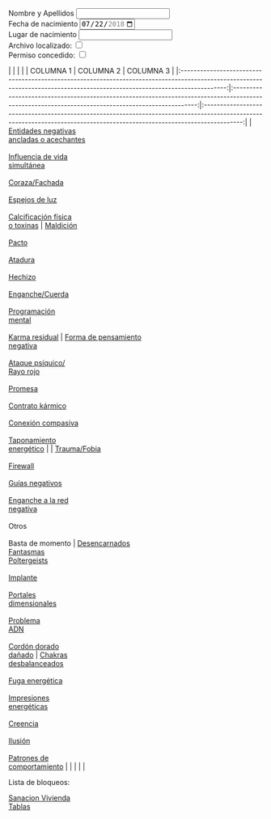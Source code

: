 <form>
<div>
<label for="name">Nombre y Apellidos</label>
<input type="text" id="name" name="name"/><br>
</div>
<div>
<label for="birthdate">Fecha de nacimiento</label>
<input type="date" id="bithdate" name="bithdate" value="2018-07-22"
       min="2018-01-01" max="2018-12-31">
</div>
<div>
       <label for="place">Lugar de nacimiento</label>
       <input type="text" id="place" name="place"/><br>
</div>
<div>
  <label for="archivo">Archivo localizado:</label>
  <input type="checkbox" id="archivo" name="archivo">
</div>
<div>
  <label for="permiso">Permiso concedido:</label>
  <input type="checkbox" id="permiso" name="permiso">
</div>
</form>


|                                                                                                                                                                            |                                                                                                                                                   |                                                                                                                                                                          |
|                                                                                  COLUMNA 1                                                                                 |                                                                     COLUMNA 2                                                                     |                                                                                 COLUMNA 3                                                                                |
|:--------------------------------------------------------------------------------------------------------------------------------------------------------------------------:|:-------------------------------------------------------------------------------------------------------------------------------------------------:|:------------------------------------------------------------------------------------------------------------------------------------------------------------------------:|
| [Entidades negativas <br>ancladas o acechantes](/peticiones/entidades.md)<br><br>[Influencia de vida<br>simultánea](/peticiones/vida-simultanea.md)<br><br>[Coraza/Fachada](/peticiones/coraza.md)<br><br>[Espejos de luz](/peticiones/espejos.md)<br><br>[Calcificación física<br>o toxinas](/peticiones/calcificacion.md) |          [Maldición](/peticiones/maldicion.md)<br><br>[Pacto](/peticiones/pacto.md)<br><br>[Atadura](/peticiones/atadura.md)<br><br>[Hechizo](/peticiones/hechizo.md)<br><br>[Enganche/Cuerda](/peticiones/enganche.md)<br><br>[Programación<br>mental](/peticiones/programacion.md)<br><br>[Karma residual](/peticiones/karma.md)          | [Forma de pensamiento<br>negativa](/peticiones/forma-pensamiento-negativa.md)<br><br>[Ataque psíquico/<br>Rayo rojo](/peticiones/rayo-rojo.md)<br><br>[Promesa](/peticiones/promesa.md)<br><br>[Contrato kármico](/peticiones/contrato-karmico.md)<br><br>[Conexión compasiva](/peticiones/conexion-compasiva.md)<br><br>[Taponamiento<br>energético](/peticiones/taponamiento.md) |
|                        [Trauma/Fobia](/peticiones/trauma.md)<br><br>[Firewall](/peticiones/firewall.md)<br><br>[Guías negativos](/peticiones/guias.md)<br><br>[Enganche a la red<br>negativa](/peticiones/enganches-red.md)<br><br>Otros<br><br>Basta de momento                       | [Desencarnados<br>Fantasmas<br>Poltergeists](/peticiones/desencarnados.md)<br><br>[Implante](/peticiones/implante.md)<br><br>[Portales<br>dimensionales](/peticiones/portales.md)<br><br>[Problema<br>ADN](/peticiones/adn.md)<br><br>[Cordón dorado<br>dañado](/peticiones/cordon-dorado.md) |         [Chakras <br>desbalanceados](/peticiones/chakras.md)<br><br>[Fuga energética](/peticiones/fuga.md)<br><br>[Impresiones<br>energéticas](/peticiones/impresiones.md)<br><br>[Creencia](/peticiones/creencia.md)<br><br>[Ilusión](/peticiones/ilusion.md)<br><br>[Patrones de <br>comportamiento](/peticiones/patrones.md)         |
|                                                                                                                                                                            |                                                                                                                                                   |                                                                                                                                                                          |




Lista de bloqueos:




[Sanacion Vivienda](/peticiones/vivienda.md)<br>
[Tablas](/tablas/readme.md)
